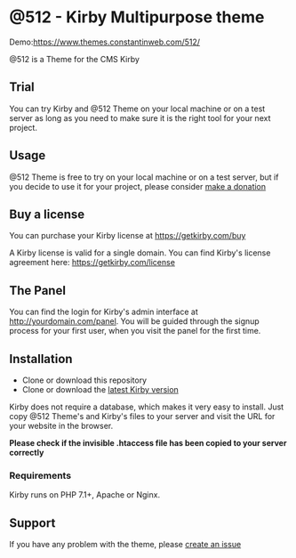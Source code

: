# @512 - Kirby Multipurpose theme

Demo:<https://www.themes.constantinweb.com/512/>

@512 is a Theme for the CMS Kirby

## Trial

You can try Kirby and @512 Theme on your local machine or on a test server as long as you need to make sure it is the right tool for your next project.

## Usage

@512 Theme is free to try on your local machine or on a test server, but if you decide to use it for your project, please consider [make a donation](https://www.paypal.com/cgi-bin/webscr?cmd=_s-xclick&hosted_button_id=LF8XQ2LV5LCH6&source=url)

## Buy a license

You can purchase your Kirby license at
<https://getkirby.com/buy>

A Kirby license is valid for a single domain. You can find Kirby's license agreement here: <https://getkirby.com/license>

## The Panel

You can find the login for Kirby's admin interface at http://yourdomain.com/panel. You will be guided through the signup process for your first user, when you visit the panel for the first time.

## Installation

- Clone or download this repository
- Clone or download the [latest Kirby version](https://github.com/getkirby/kirby)

Kirby does not require a database, which makes it very easy to install. Just copy @512 Theme's and Kirby's files to your server and visit the URL for your website in the browser.

**Please check if the invisible .htaccess file has been
copied to your server correctly**

### Requirements

Kirby runs on PHP 7.1+, Apache or Nginx.

## Support

If you have any problem with the theme, please [create an issue](https://github.com/constantinjoly/512-Kirby-theme/issues)








